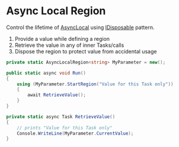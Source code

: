 # Async Local Region

Control the lifetime of [AsyncLocal<T>](https://docs.microsoft.com/en-us/dotnet/api/system.threading.asynclocal-1) using [IDisposable](https://docs.microsoft.com/en-us/dotnet/api/system.idisposable) pattern.

1) Provide a value while defining a region
2) Retrieve the value in any of inner Tasks/calls
3) Dispose the region to protect value from accidental usage

```c#
private static AsyncLocalRegion<string> MyParameter = new();

public static async void Run()
{
    using (MyParameter.StartRegion("Value for this Task only"))
    {
        await RetrieveValue();
    }
}

private static async Task RetrieveValue()
{
    // prints "Value for this Task only"
    Console.WriteLine(MyParameter.CurrentValue); 
}
```